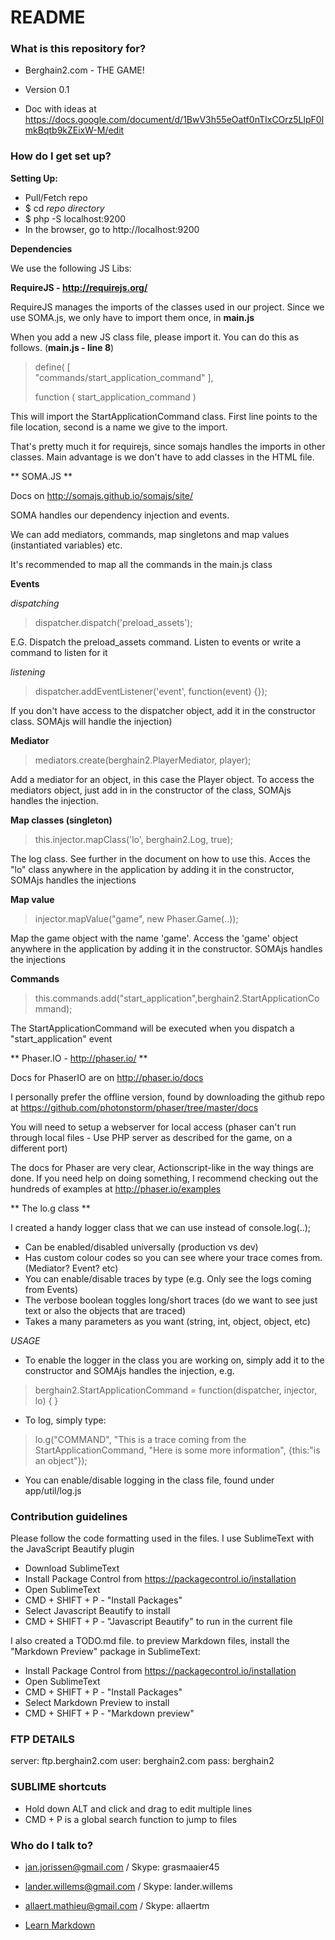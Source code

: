 # README #


### What is this repository for? ###

* Berghain2.com - THE GAME!

* Version 0.1

* Doc with ideas at https://docs.google.com/document/d/1BwV3h55eOatf0nTIxCOrz5LlpF0ImkBqtb9kZEixW-M/edit


### How do I get set up? ###

**Setting Up:**

 - Pull/Fetch repo
 - $ cd *repo directory* 
 - $ php -S localhost:9200
 - In the browser, go to http://localhost:9200

**Dependencies**

We use the following JS Libs:

**RequireJS - http://requirejs.org/**

RequireJS manages the imports of the classes used in our project. Since we use SOMA.js, we only have to import them once, in **main.js**

When you add a new JS class file, please import it. You can do this as follows. (**main.js - line 8**)

> define(
> [    
>    "commands/start_application_command"
> ], 
> 
> function
> (
>    start_application_command
> )

This will import the StartApplicationCommand class. First line points to the file location, second is a name we give to the import.

That's pretty much it for requirejs, since somajs handles the imports in other classes. Main advantage is we don't have to add classes in the HTML file.



** SOMA.JS ** 

Docs on http://somajs.github.io/somajs/site/

SOMA handles our dependency injection and events. 

We can add mediators, commands, map singletons and map values (instantiated variables) etc.

It's recommended to map all the commands in the main.js class

**Events**

*dispatching*

> dispatcher.dispatch('preload_assets'); 

E.G. Dispatch the preload_assets command. Listen to events or write a command to listen for it

*listening*

> dispatcher.addEventListener('event', function(event) {});

If you don't have access to the dispatcher object, add it in the constructor class. SOMAjs will handle the injection)


**Mediator**

> mediators.create(berghain2.PlayerMediator, player); 

Add a mediator for an object, in this case the Player object. To access the mediators object, just add in in the constructor of the class, SOMAjs handles the injection.
           

**Map classes (singleton)**

> this.injector.mapClass('lo', berghain2.Log, true); 

The log class. See further in the document on how to use this. Acces the "lo" class anywhere in the application by adding it in the constructor, SOMAjs handles the injections

**Map value**

> injector.mapValue("game", new Phaser.Game(..)); 

Map the game object with the name 'game'. Access the 'game' object anywhere in the application by adding it in the constructor. SOMAjs handles the injections

**Commands**

> this.commands.add("start_application",berghain2.StartApplicationCommand); 

The StartApplicationCommand will be executed when you dispatch a "start_application" event


** Phaser.IO - http://phaser.io/ ** 

Docs for PhaserIO are on http://phaser.io/docs

I personally prefer the offline version, found by downloading the github repo at https://github.com/photonstorm/phaser/tree/master/docs

You will need to setup a webserver for local access (phaser can't run through local files - Use PHP server as described for the game, on a different port)

The docs for Phaser are very clear, Actionscript-like in the way things are done. If you need help on doing something, I recommend checking out the hundreds of examples at 
http://phaser.io/examples



** The lo.g class ** 

I created a handy logger class that we can use instead of console.log(..);

- Can be enabled/disabled universally (production vs dev)
- Has custom colour codes so you can see where your trace comes from. (Mediator? Event? etc)
- You can enable/disable traces by type (e.g. Only see the logs coming from Events)
- The verbose boolean toggles long/short traces (do we want to see just text or also the objects that are traced)
- Takes a many parameters as you want (string, int, object, object, etc)

*USAGE*

- To enable the logger in the class you are working on, simply add it to the constructor and SOMAjs handles the injection, e.g.

> berghain2.StartApplicationCommand = function(dispatcher, injector, lo) { }

- To log, simply type:

> lo.g("COMMAND", "This is a trace coming from the StartApplicationCommand, "Here is some more information", {this:"is an object"});

- You can enable/disable logging in the class file, found under app/util/log.js

### Contribution guidelines ###

Please follow the code formatting used in the files. I use SublimeText with the JavaScript Beautify plugin

 - Download SublimeText
 - Install Package Control from https://packagecontrol.io/installation
 - Open SublimeText
 - CMD + SHIFT + P - "Install Packages"
 - Select Javascript Beautify to install
 - CMD + SHIFT + P - "Javascript Beautify" to run in the current file

I also created a TODO.md file. to preview Markdown files, install the "Markdown Preview" package in SublimeText:

- Install Package Control from https://packagecontrol.io/installation
 - Open SublimeText
 - CMD + SHIFT + P - "Install Packages"
 - Select Markdown Preview to install
 - CMD + SHIFT + P - "Markdown preview"

### FTP DETAILS ###

server: ftp.berghain2.com
user: berghain2.com
pass: berghain2

### SUBLIME shortcuts ###

- Hold down ALT and click and drag to edit multiple lines
- CMD + P is a global search function to jump to files


### Who do I talk to? ###

* jan.jorissen@gmail.com / Skype: grasmaaier45
* lander.willems@gmail.com / Skype: lander.willems
* allaert.mathieu@gmail.com / Skype: allaertm


* [Learn Markdown](https://bitbucket.org/tutorials/markdowndemo)